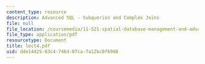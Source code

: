 ```yaml
---
content_type: resource
description: Advanced SQL - Subqueries and Complex Joins
file: null
file_location: /coursemedia/11-521-spatial-database-management-and-advanced-geographic-information-systems-spring-2003/dde1442583c4746d07ca7a12bc0f6988_lect4.pdf
file_type: application/pdf
resourcetype: Document
title: lect4.pdf
uid: dde14425-83c4-746d-07ca-7a12bc0f6988
---
```

